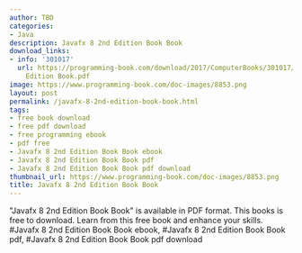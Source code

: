 ```yaml
---
author: TBD
categories:
- Java
description: Javafx 8 2nd Edition Book Book
download_links:
- info: '301017'
  url: https://programming-book.com/download/2017/ComputerBooks/301017/Javafx 8 2nd
    Edition Book.pdf
image: https://www.programming-book.com/doc-images/8853.png
layout: post
permalink: /javafx-8-2nd-edition-book-book.html
tags:
- free book download
- free pdf download
- free programming ebook
- pdf free
- Javafx 8 2nd Edition Book Book ebook
- Javafx 8 2nd Edition Book Book pdf
- Javafx 8 2nd Edition Book Book pdf download
thumbnail_url: https://www.programming-book.com/doc-images/8853.png
title: Javafx 8 2nd Edition Book Book
---
```


 
<div class="item-desc text-justify">
  "Javafx 8 2nd Edition Book Book" is available in PDF format. This books is free to download. Learn from this free book and enhance your skills.
  <br>
  #Javafx 8 2nd Edition Book Book ebook, #Javafx 8 2nd Edition Book Book pdf, #Javafx 8 2nd Edition Book Book pdf download
</div>
